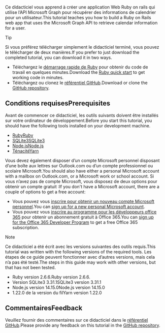 <!-- markdownlint-disable MD002 MD041 -->

<span data-ttu-id="76528-101">Ce didacticiel vous apprend à créer une application Web Ruby on rails qui utilise l’API Microsoft Graph pour récupérer des informations de calendrier pour un utilisateur.</span><span class="sxs-lookup"><span data-stu-id="76528-101">This tutorial teaches you how to build a Ruby on Rails web app that uses the Microsoft Graph API to retrieve calendar information for a user.</span></span>

> [!TIP]
> <span data-ttu-id="76528-102">Si vous préférez télécharger simplement le didacticiel terminé, vous pouvez le télécharger de deux manières.</span><span class="sxs-lookup"><span data-stu-id="76528-102">If you prefer to just download the completed tutorial, you can download it in two ways.</span></span>
>
> - <span data-ttu-id="76528-103">Téléchargez le [démarrage rapide de Ruby](https://developer.microsoft.com/graph/quick-start?platform=option-ruby) pour obtenir du code de travail en quelques minutes.</span><span class="sxs-lookup"><span data-stu-id="76528-103">Download the [Ruby quick start](https://developer.microsoft.com/graph/quick-start?platform=option-ruby) to get working code in minutes.</span></span>
> - <span data-ttu-id="76528-104">Téléchargez ou clonez le [référentiel GitHub](https://github.com/microsoftgraph/msgraph-training-rubyrailsapp).</span><span class="sxs-lookup"><span data-stu-id="76528-104">Download or clone the [GitHub repository](https://github.com/microsoftgraph/msgraph-training-rubyrailsapp).</span></span>

## <a name="prerequisites"></a><span data-ttu-id="76528-105">Conditions requises</span><span class="sxs-lookup"><span data-stu-id="76528-105">Prerequisites</span></span>

<span data-ttu-id="76528-106">Avant de commencer ce didacticiel, les outils suivants doivent être installés sur votre ordinateur de développement.</span><span class="sxs-lookup"><span data-stu-id="76528-106">Before you start this tutorial, you should have the following tools installed on your development machine.</span></span>

- [<span data-ttu-id="76528-107">Ruby</span><span class="sxs-lookup"><span data-stu-id="76528-107">Ruby</span></span>](https://www.ruby-lang.org/en/downloads/)
- [<span data-ttu-id="76528-108">SQLite3</span><span class="sxs-lookup"><span data-stu-id="76528-108">SQLite3</span></span>](https://sqlite.org/index.html)
- [<span data-ttu-id="76528-109">Node.js</span><span class="sxs-lookup"><span data-stu-id="76528-109">Node.js</span></span>](https://nodejs.org/en/)
- [<span data-ttu-id="76528-110">Ténacité</span><span class="sxs-lookup"><span data-stu-id="76528-110">Yarn</span></span>](https://yarnpkg.com/)

<span data-ttu-id="76528-111">Vous devez également disposer d’un compte Microsoft personnel disposant d’une boîte aux lettres sur Outlook.com ou d’un compte professionnel ou scolaire Microsoft.</span><span class="sxs-lookup"><span data-stu-id="76528-111">You should also have either a personal Microsoft account with a mailbox on Outlook.com, or a Microsoft work or school account.</span></span> <span data-ttu-id="76528-112">Si vous n’avez pas de compte Microsoft, vous disposez de deux options pour obtenir un compte gratuit :</span><span class="sxs-lookup"><span data-stu-id="76528-112">If you don't have a Microsoft account, there are a couple of options to get a free account:</span></span>

- <span data-ttu-id="76528-113">Vous pouvez vous [inscrire pour obtenir un nouveau compte Microsoft personnel](https://signup.live.com/signup?wa=wsignin1.0&rpsnv=12&ct=1454618383&rver=6.4.6456.0&wp=MBI_SSL_SHARED&wreply=https://mail.live.com/default.aspx&id=64855&cbcxt=mai&bk=1454618383&uiflavor=web&uaid=b213a65b4fdc484382b6622b3ecaa547&mkt=E-US&lc=1033&lic=1).</span><span class="sxs-lookup"><span data-stu-id="76528-113">You can [sign up for a new personal Microsoft account](https://signup.live.com/signup?wa=wsignin1.0&rpsnv=12&ct=1454618383&rver=6.4.6456.0&wp=MBI_SSL_SHARED&wreply=https://mail.live.com/default.aspx&id=64855&cbcxt=mai&bk=1454618383&uiflavor=web&uaid=b213a65b4fdc484382b6622b3ecaa547&mkt=E-US&lc=1033&lic=1).</span></span>
- <span data-ttu-id="76528-114">Vous pouvez vous [inscrire au programme pour les développeurs office 365](https://developer.microsoft.com/office/dev-program) pour obtenir un abonnement gratuit à Office 365.</span><span class="sxs-lookup"><span data-stu-id="76528-114">You can [sign up for the Office 365 Developer Program](https://developer.microsoft.com/office/dev-program) to get a free Office 365 subscription.</span></span>

> [!NOTE]
> <span data-ttu-id="76528-115">Ce didacticiel a été écrit avec les versions suivantes des outils requis.</span><span class="sxs-lookup"><span data-stu-id="76528-115">This tutorial was written with the following versions of the required tools.</span></span> <span data-ttu-id="76528-116">Les étapes de ce guide peuvent fonctionner avec d’autres versions, mais cela n’a pas été testé.</span><span class="sxs-lookup"><span data-stu-id="76528-116">The steps in this guide may work with other versions, but that has not been tested.</span></span>
>
> - <span data-ttu-id="76528-117">Ruby version 2.6.6.</span><span class="sxs-lookup"><span data-stu-id="76528-117">Ruby version 2.6.6.</span></span>
> - <span data-ttu-id="76528-118">Version SQLite3 3.31.1</span><span class="sxs-lookup"><span data-stu-id="76528-118">SQLite3 version 3.31.1</span></span>
> - <span data-ttu-id="76528-119">Node.js version 14.15.0</span><span class="sxs-lookup"><span data-stu-id="76528-119">Node.js version 14.15.0</span></span>
> - <span data-ttu-id="76528-120">1.22.0 de la version du fil</span><span class="sxs-lookup"><span data-stu-id="76528-120">Yarn version 1.22.0</span></span>

## <a name="feedback"></a><span data-ttu-id="76528-121">Commentaires</span><span class="sxs-lookup"><span data-stu-id="76528-121">Feedback</span></span>

<span data-ttu-id="76528-122">Veuillez fournir des commentaires sur ce didacticiel dans le [référentiel GitHub](https://github.com/microsoftgraph/msgraph-training-rubyrailsapp).</span><span class="sxs-lookup"><span data-stu-id="76528-122">Please provide any feedback on this tutorial in the [GitHub repository](https://github.com/microsoftgraph/msgraph-training-rubyrailsapp).</span></span>
